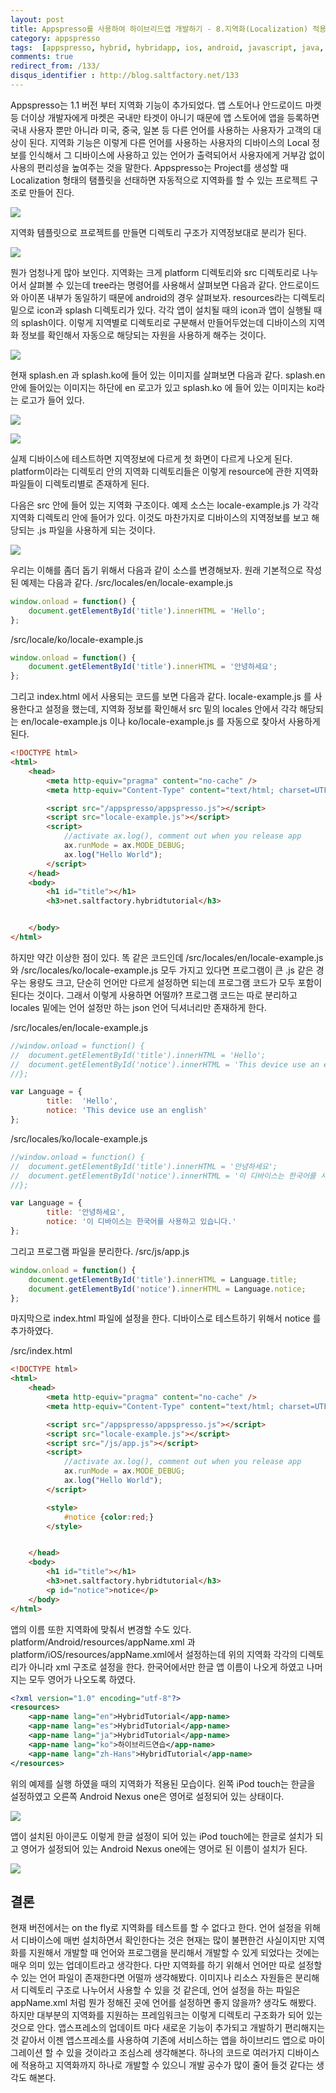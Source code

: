 ```yaml
---
layout: post
title: Appspresso를 사용하여 하이브리드앱 개발하기 - 8.지역화(Localization) 적용하기
category: appspresso
tags:  [appspresso, hybrid, hybridapp, ios, android, javascript, java, objective-c, localization]
comments: true
redirect_from: /133/
disqus_identifier : http://blog.saltfactory.net/133
---
```


Appspresso는 1.1 버전 부터 지역화 기능이 추가되었다. 앱 스토어나 안드로이드 마켓등 더이상 개발자에게 마켓은 국내만 타겟이 아니기 때문에 앱 스토어에 앱을 등록하면 국내 사용자 뿐만 아니라 미국, 중국, 일본 등 다른 언어를 사용하는 사용자가 고객의 대상이 된다. 지역화 기능은 이렇게 다른 언어를 사용하는 사용자의 디바이스의 Local 정보를 인식해서 그 디바이스에 사용하고 있는 언어가 출력되어서 사용자에게 거부감 없이 사용의 편리성을 높여주는 것을 말한다. Appspresso는 Project를 생성할 때 Localization 형태의 탬플릿을 선태하면 자동적으로 지역화를 할 수 있는 프로젝트 구조로 만들어 진다.

<!--more-->

![](http://hbn-blog-assets.s3.ap-northeast-2.amazonaws.com/saltfactory/images/2b274e81-f3cf-4597-a185-e1fe8ff0d82e)

지역화 템플릿으로 프로젝트를 만들면 디렉토리 구조가 지역정보대로 분리가 된다.

![](http://hbn-blog-assets.s3.ap-northeast-2.amazonaws.com/saltfactory/images/4a4d4165-600b-4935-9783-c313e2b82d89)

뭔가 엄청나게 많아 보인다. 지역화는 크게 platform 디렉토리와 src 디렉토리로 나누어서 살펴볼 수 있는데 tree라는 명령어를 사용해서 살펴보면 다음과 같다. 안드로이드와 아이폰 내부가 동일하기 때문에 android의 경우 살펴보자. resources라는 디렉토리 밑으로 icon과 splash 디렉토리가 있다. 각각 앱이 설치될 때의 icon과 앱이 실행될 때의 splash이다. 이렇게 지역별로 디렉토리로 구분해서 만들어두었는데 디바이스의 지역화 정보를 확인해서 자동으로 해당되는 자원을 사용하게 해주는 것이다.

![](http://hbn-blog-assets.s3.ap-northeast-2.amazonaws.com/saltfactory/images/6901df2b-374d-4db5-8226-01e05442545f)

현재 splash.en 과 splash.ko에 들어 있는 이미지를 살펴보면 다음과 같다. splash.en 안에 들어있는 이미지는 하단에 en 로고가 있고 splash.ko 에 들어 있는 이미지는 ko라는 로고가 들어 있다.

![](http://hbn-blog-assets.s3.ap-northeast-2.amazonaws.com/saltfactory/images/818e48b3-bc38-4911-a49d-274ce8ac4f02)

![](http://hbn-blog-assets.s3.ap-northeast-2.amazonaws.com/saltfactory/images/372f4083-519c-442b-9fee-cffc6cf20a51)

실제 디바이스에 테스트하면 지역정보에 다르게 첫 화면이 다르게 나오게 된다. platform이라는 디렉토리 안의 지역화 디렉토리들은 이렇게 resource에 관한 지역화 파일들이 디렉토리별로 존재하게 된다.

다음은 src 안에 들어 있는 지역화 구조이다. 예제 소스는 locale-example.js 가 각각 지역화 디렉토리 안에 들어가 있다. 이것도 마찬가지로 디바이스의 지역정보를 보고 해당되는 .js 파일을 사용하게 되는 것이다.

![](http://hbn-blog-assets.s3.ap-northeast-2.amazonaws.com/saltfactory/images/d432158e-03a0-48d3-ab34-4349498f6a37)


우리는 이해를 좀더 돕기 위해서 다음과 같이 소스를 변경해보자.
원래 기본적으로 작성된 예제는 다음과 같다.
/src/locales/en/locale-example.js

```javascript
window.onload = function() {
	document.getElementById('title').innerHTML = 'Hello';
};
```

/src/locale/ko/locale-example.js
```javascript
window.onload = function() {
	document.getElementById('title').innerHTML = '안녕하세요';
};
```

그리고 index.html 에서 사용되는 코드를 보면 다음과 같다. locale-example.js 를 사용한다고 설정을 했는데, 지역화 정보를 확인해서 src 밑의 locales 안에서 각각 해당되는 en/locale-example.js 이나 ko/locale-example.js 를 자동으로 찾아서 사용하게 된다.

```html
<!DOCTYPE html>
<html>
	<head>
		<meta http-equiv="pragma" content="no-cache" />
		<meta http-equiv="Content-Type" content="text/html; charset=UTF-8">

		<script src="/appspresso/appspresso.js"></script>
		<script src="locale-example.js"></script>
		<script>
			//activate ax.log(), comment out when you release app
			ax.runMode = ax.MODE_DEBUG;
			ax.log("Hello World");
		</script>
	</head>
	<body>
		<h1 id="title"></h1>
		<h3>net.saltfactory.hybridtutorial</h3>


	</body>
</html>
```

하지만 약간 이상한 점이 있다. 똑 같은 코드인데 /src/locales/en/locale-example.js 와 /src/locales/ko/locale-example.js 모두 가지고 있다면 프로그램이 큰 .js 같은 경우는 용량도 크고, 단순히 언어만 다르게 설정하면 되는데 프로그램 코드가 모두 포함이 된다는 것이다. 그래서 이렇게 사용하면 어떨까? 프로그램 코드는 따로 분리하고 locales 밑에는 언어 설정만 하는 json 언어 딕셔너리만 존재하게 한다.

/src/locales/en/locale-example.js
```javascript
//window.onload = function() {
//	document.getElementById('title').innerHTML = 'Hello';
//	document.getElementById('notice').innerHTML = 'This device use an english';
//};

var Language = {
		title:  'Hello',
		notice: 'This device use an english'
};
```
/src/locales/ko/locale-example.js
```javascript
//window.onload = function() {
//	document.getElementById('title').innerHTML = '안녕하세요';
//	document.getElementById('notice').innerHTML = '이 디바이스는 한국어를 사용하고 있습니다.';
//};

var Language = {
		title: '안녕하세요',
		notice: '이 디바이스는 한국어를 사용하고 있습니다.'
};
```

그리고 프로그램 파일을 분리한다.
/src/js/app.js
```javascript
window.onload = function() {
	document.getElementById('title').innerHTML = Language.title;
	document.getElementById('notice').innerHTML = Language.notice;
};
```

마지막으로 index.html 파일에 설정을 한다. 디바이스로 테스트하기 위해서 notice 를 추가하였다.

/src/index.html
```html
<!DOCTYPE html>
<html>
	<head>
		<meta http-equiv="pragma" content="no-cache" />
		<meta http-equiv="Content-Type" content="text/html; charset=UTF-8">

		<script src="/appspresso/appspresso.js"></script>
		<script src="locale-example.js"></script>
		<script src="/js/app.js"></script>
		<script>
			//activate ax.log(), comment out when you release app
			ax.runMode = ax.MODE_DEBUG;
			ax.log("Hello World");
		</script>

		<style>
			#notice {color:red;}
		</style>


	</head>
	<body>
		<h1 id="title"></h1>
		<h3>net.saltfactory.hybridtutorial</h3>
		<p id="notice">notice</p>
	</body>
</html>
```

앱의 이름 또한 지역화에 맞춰서 변경할 수도 있다. platform/Android/resources/appName.xml 과 platform/iOS/resources/appName.xml에서 설정하는데 위의 지역화 각각의 디렉토리가 아니라 xml 구조로 설정을 한다. 한국어에서만 한글 앱 이름이 나오게 하였고 나머지는 모두 영어가 나오도록 하였다.

```xml
<?xml version="1.0" encoding="utf-8"?>
<resources>
	<app-name lang="en">HybridTutorial</app-name>
	<app-name lang="es">HybridTutorial</app-name>
	<app-name lang="ja">HybridTutorial</app-name>
	<app-name lang="ko">하이브리드연습</app-name>
	<app-name lang="zh-Hans">HybridTutorial</app-name>
</resources>
```

위의 예제를 실행 하였을 때의 지역화가 적용된 모습이다. 왼쪽 iPod touch는 한글을 설정하였고 오른쪽 Android Nexus one은 영어로 설정되어 있는 상태이다.

![](http://hbn-blog-assets.s3.ap-northeast-2.amazonaws.com/saltfactory/images/6c8d85d0-48ba-4440-96db-c9ce9efe4d50)

앱이 설치된 아이콘도 이렇게 한글 설정이 되어 있는 iPod touch에는 한글로 설치가 되고 영어가 설정되어 있는 Android Nexus one에는 영어로 된 이름이 설치가 된다.

![](http://hbn-blog-assets.s3.ap-northeast-2.amazonaws.com/saltfactory/images/e3058f6a-7b32-4aaa-b93a-44f60de941ce)

## 결론

현재 버전에서는 on the fly로 지역화를 테스트를 할 수 없다고 한다. 언어 설정을 위해서 디바이스에 매번 설치하면서 확인한다는 것은 현재는 많이 불편한건 사실이지만 지역화를 지원해서 개발할 때 언어와 프로그램을 분리해서 개발할 수 있게 되었다는 것에는 매우 의미 있는 업데이트라고 생각한다. 다만 지역화를 하기 위해서 언어만 따로 설정할 수 있는 언어 파일이 존재한다면 어떨까 생각해봤다. 이미지나 리소스 자원들은 분리해서 디렉토리 구조로 나누어서 사용할 수 있을 것 같은데, 언어 설정을 하는 파일은 appName.xml 처럼 뭔가 정해진 곳에 언어를 설정하면 좋지 않을까? 생각도 해봤다. 하지만 대부분의 지역화를 지원하는 프레임워크는 이렇게 디렉토리 구조화가 되어 있는 것으로 안다. 앱스프레소의 업데이트 마다 새로운 기능이 추가되고 개발하기 편리해지는 것 같아서 이젠 앱스프레소를 사용하여 기존에 서비스하는 앱을 하이브리드 앱으로 마이그레이션 할 수 있을 것이라고 조심스레 생각해본다. 하나의 코드로 여러가지 디바이스에 적용하고 지역화까지 하나로 개발할 수 있으니 개발 공수가 많이 줄어 들것 같다는 생각도 해본다.

